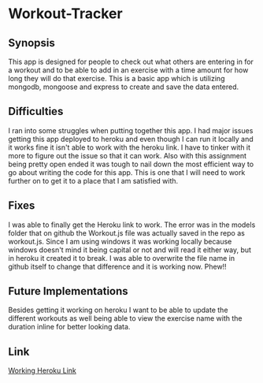 # Workout-Tracker

## Synopsis
This app is designed for people to check out what others are entering in for a workout and to be able to add in an exercise with a time amount for how long they will do that exercise. This is a basic app which is utilizing mongodb, mongoose and express to create and save the data entered.

## Difficulties
I ran into some struggles when putting together this app. I had major issues getting this app deployed to heroku and even though I can run it locally and it works fine it isn't able to work with the heroku link. I have to tinker with it more to figure out the issue so that it can work. Also with this assignment being pretty open ended it was tough to nail down the most efficient way to go about writing the code for this app. This is one that I will need to work further on to get it to a place that I am satisfied with. 

## Fixes
I was able to finally get the Heroku link to work. The error was in the models folder that on github the Workout.js file was actually saved in the repo as workout.js. Since I am using windows it was working locally because windows doesn't mind it being capital or not and will read it either way, but in heroku it created it to break. I was able to overwrite the file name in github itself to change that difference and it is working now. Phew!!

## Future Implementations
Besides getting it working on heroku I want to be able to update the different workouts as well being able to view the exercise name with the duration inline for better looking data.

## Link
<a href="https://thawing-retreat-17443.herokuapp.com/" target="_blank">Working Heroku Link</a>
